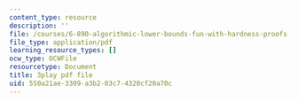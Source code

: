 ```yaml
---
content_type: resource
description: ''
file: /courses/6-890-algorithmic-lower-bounds-fun-with-hardness-proofs-fall-2014/550a21ae3309a3b203c74320cf20a70c_c5Myaxq44mI.pdf
file_type: application/pdf
learning_resource_types: []
ocw_type: OCWFile
resourcetype: Document
title: 3play pdf file
uid: 550a21ae-3309-a3b2-03c7-4320cf20a70c
---
```

